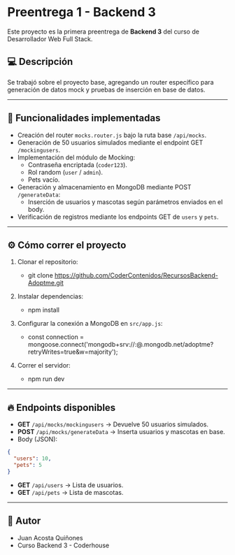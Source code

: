 # Preentrega 1 - Backend 3

Este proyecto es la primera preentrega de **Backend 3** del curso de Desarrollador Web Full Stack.

## 💻 Descripción

Se trabajó sobre el proyecto base, agregando un router específico para generación de datos mock y pruebas de inserción en base de datos.

---

## 🔧 Funcionalidades implementadas

- Creación del router `mocks.router.js` bajo la ruta base `/api/mocks`.
- Generación de 50 usuarios simulados mediante el endpoint GET `/mockingusers`.
- Implementación del módulo de Mocking:
  - Contraseña encriptada (`coder123`).
  - Rol random (`user` / `admin`).
  - Pets vacío.
- Generación y almacenamiento en MongoDB mediante POST `/generateData`:
  - Inserción de usuarios y mascotas según parámetros enviados en el body.
- Verificación de registros mediante los endpoints GET de `users` y `pets`.

---

## ⚙ Cómo correr el proyecto

1. Clonar el repositorio:
    - git clone https://github.com/CoderContenidos/RecursosBackend-Adoptme.git


2. Instalar dependencias:
    - npm install


3. Configurar la conexión a MongoDB en `src/app.js`:
    - const connection = mongoose.connect('mongodb+srv://<user>:<password>@<cluster>.mongodb.net/adoptme?retryWrites=true&w=majority');


4. Correr el servidor:
    - npm run dev


---

## 🔥 Endpoints disponibles

- **GET** `/api/mocks/mockingusers` → Devuelve 50 usuarios simulados.
- **POST** `/api/mocks/generateData` → Inserta usuarios y mascotas en base.
- Body (JSON):
 ```json
 {
   "users": 10,
   "pets": 5
 }
 ```
- **GET** `/api/users` → Lista de usuarios.
- **GET** `/api/pets` → Lista de mascotas.

---

## 👤 Autor

- Juan Acosta Quiñones
- Curso Backend 3 - Coderhouse

